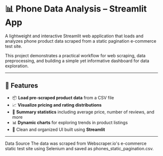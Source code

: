 # 📊 Phone Data Analysis – Streamlit App

A lightweight and interactive Streamlit web application that loads and analyzes phone product data scraped from a static pagination e-commerce test site.

This project demonstrates a practical workflow for web scraping, data preprocessing, and building a simple yet informative dashboard for data exploration.

---

## 🔧 Features

- 📦 **Load pre-scraped product data** from a CSV file
- 📈 **Visualize pricing and rating distributions**
- 🧮 **Summary statistics** including average price, number of reviews, and more
- 📊 **Dynamic charts** for exploring trends in product listings
- 🧹 Clean and organized UI built using **Streamlit**

---

 Data Source
The data was scraped from Webscraper.io's e-commerce static test site using Selenium and saved as phones_static_pagination.csv.

